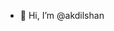 - 👋 Hi, I’m @akdilshan

<!---
akdilshan/akdilshan is a ✨ special ✨ repository because its `README.md` (this file) appears on your GitHub profile.
You can click the Preview link to take a look at your changes.
--->
